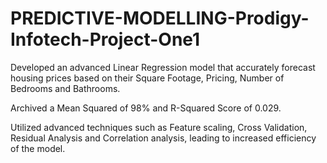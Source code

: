 # PREDICTIVE-MODELLING-Prodigy-Infotech-Project-One1
Developed an advanced Linear Regression model that accurately forecast housing prices based on their Square Footage, Pricing, Number of Bedrooms and Bathrooms. 

Archived a Mean Squared of 98% and R-Squared Score of 0.029. 

Utilized advanced techniques such as Feature scaling, Cross Validation, Residual Analysis and Correlation analysis, leading to increased efficiency of the model. 
